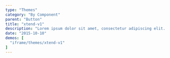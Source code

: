 ```yaml
---
type: "Themes"
category: "By Component"
parent: "Button"
title: "xtend-v1"
description: "Lorem ipsum dolor sit amet, consectetur adipiscing elit. Nunc tempus laoreet leo sit amet iaculis."
date: "2015-10-10"
demos: [
  "iframe/themes/xtend-v1"
]
---
```

